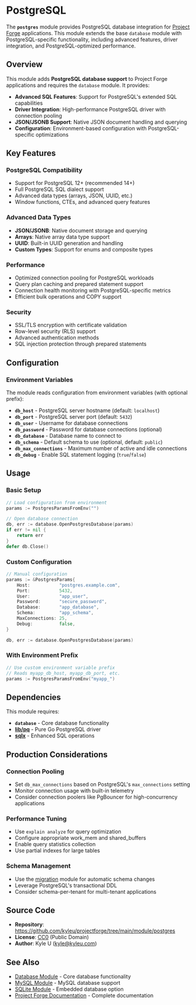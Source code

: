 # PostgreSQL

The **`postgres`** module provides PostgreSQL database integration for [Project Forge](https://projectforge.dev) applications. This module extends the base `database` module with PostgreSQL-specific functionality, including advanced features, driver integration, and PostgreSQL-optimized performance.

## Overview

This module adds **PostgreSQL database support** to Project Forge applications and requires the `database` module. It provides:

- **Advanced SQL Features**: Support for PostgreSQL's extended SQL capabilities
- **Driver Integration**: High-performance PostgreSQL driver with connection pooling
- **JSON/JSONB Support**: Native JSON document handling and querying
- **Configuration**: Environment-based configuration with PostgreSQL-specific optimizations

## Key Features

### PostgreSQL Compatibility
- Support for PostgreSQL 12+ (recommended 14+)
- Full PostgreSQL SQL dialect support
- Advanced data types (arrays, JSON, UUID, etc.)
- Window functions, CTEs, and advanced query features

### Advanced Data Types
- **JSON/JSONB**: Native document storage and querying
- **Arrays**: Native array data type support
- **UUID**: Built-in UUID generation and handling
- **Custom Types**: Support for enums and composite types

### Performance
- Optimized connection pooling for PostgreSQL workloads
- Query plan caching and prepared statement support
- Connection health monitoring with PostgreSQL-specific metrics
- Efficient bulk operations and COPY support

### Security
- SSL/TLS encryption with certificate validation
- Row-level security (RLS) support
- Advanced authentication methods
- SQL injection protection through prepared statements

## Configuration

### Environment Variables

The module reads configuration from environment variables (with optional prefix):

- **`db_host`** - PostgreSQL server hostname (default: `localhost`)
- **`db_port`** - PostgreSQL server port (default: `5432`)
- **`db_user`** - Username for database connections
- **`db_password`** - Password for database connections (optional)
- **`db_database`** - Database name to connect to
- **`db_schema`** - Default schema to use (optional, default: `public`)
- **`db_max_connections`** - Maximum number of active and idle connections
- **`db_debug`** - Enable SQL statement logging (`true`/`false`)

## Usage

### Basic Setup

```go
// Load configuration from environment
params := PostgresParamsFromEnv("")

// Open database connection
db, err := database.OpenPostgresDatabase(params)
if err != nil {
    return err
}
defer db.Close()
```

### Custom Configuration

```go
// Manual configuration
params := &PostgresParams{
    Host:           "postgres.example.com",
    Port:           5432,
    User:           "app_user",
    Password:       "secure_password",
    Database:       "app_database",
    Schema:         "app_schema",
    MaxConnections: 25,
    Debug:          false,
}

db, err := database.OpenPostgresDatabase(params)
```

### With Environment Prefix

```go
// Use custom environment variable prefix
// Reads myapp_db_host, myapp_db_port, etc.
params := PostgresParamsFromEnv("myapp_")
```

## Dependencies

This module requires:

- **`database`** - Core database functionality
- **[lib/pq](https://github.com/lib/pq)** - Pure Go PostgreSQL driver
- **[sqlx](https://github.com/jmoiron/sqlx)** - Enhanced SQL operations

## Production Considerations

### Connection Pooling
- Set `db_max_connections` based on PostgreSQL's `max_connections` setting
- Monitor connection usage with built-in telemetry
- Consider connection poolers like PgBouncer for high-concurrency applications

### Performance Tuning
- Use `explain analyze` for query optimization
- Configure appropriate work_mem and shared_buffers
- Enable query statistics collection
- Use partial indexes for large tables

### Schema Management
- Use the [migration](migrations.md) module for automatic schema changes
- Leverage PostgreSQL's transactional DDL
- Consider schema-per-tenant for multi-tenant applications

## Source Code

- **Repository**: https://github.com/kyleu/projectforge/tree/main/module/postgres
- **License**: [CC0](https://creativecommons.org/publicdomain/zero/1.0) (Public Domain)
- **Author**: Kyle U (kyle@kyleu.com)

## See Also

- [Database Module](database.md) - Core database functionality
- [MySQL Module](mysql.md) - MySQL database support
- [SQLite Module](sqlite.md) - Embedded database option
- [Project Forge Documentation](https://projectforge.dev) - Complete documentation
